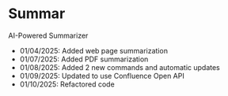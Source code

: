 # Summar
AI-Powered Summarizer

- 01/04/2025: Added web page summarization
- 01/07/2025: Added PDF summarization
- 01/08/2025: Added 2 new commands and automatic updates
- 01/09/2025: Updated to use Confluence Open API
- 01/10/2025: Refactored code
